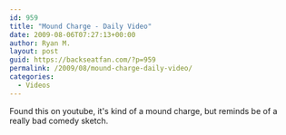 ```yaml
---
id: 959
title: "Mound Charge - Daily Video"
date: 2009-08-06T07:27:13+00:00
author: Ryan M.
layout: post
guid: https://backseatfan.com/?p=959
permalink: /2009/08/mound-charge-daily-video/
categories:
  - Videos
---
```


<div class="entry">
  <p>
  </p>

  <p>
    Found this on youtube, it's kind of a mound charge, but reminds be of a really bad comedy sketch.
  </p>
</div>
